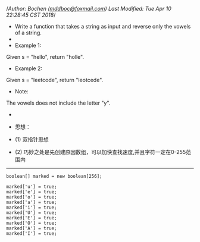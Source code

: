/*Author: Bochen (mddboc@foxmail.com)
Last Modified: Tue Apr 10 22:28:45 CST 2018*/

* Write a function that takes a string as input and reverse only the vowels of a string.
* 
* Example 1:
       
Given s = "hello", return "holle".

* Example 2:
  
Given s = "leetcode", return "leotcede".

* Note:
     
 The vowels does not include the letter "y".


 
* 
* 思想：

* (1) 双指针思想
* (2) 巧妙之处是先创建原因数组，可以加快查找速度,并且字符一定在0-255范围内

----
    boolean[] marked = new boolean[256];
        
    marked['u'] = true;
    marked['e'] = true;
    marked['o'] = true;
    marked['a'] = true;
    marked['i'] = true;
    marked['U'] = true;
    marked['E'] = true;
    marked['O'] = true;
    marked['A'] = true;
    marked['I'] = true;
